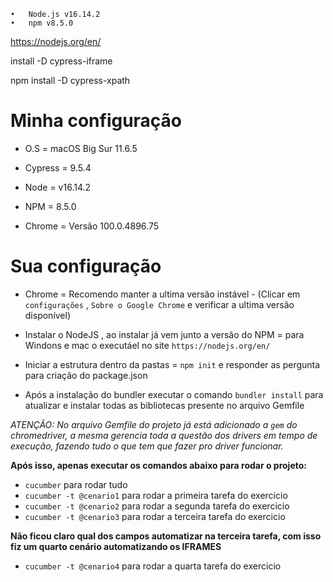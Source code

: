
	•	Node.js v16.14.2 
	•	npm v8.5.0

  https://nodejs.org/en/

install -D cypress-iframe


npm install -D cypress-xpath



# Minha configuração

- O.S = macOS Big Sur 11.6.5

- Cypress = 9.5.4

- Node = v16.14.2

- NPM = 8.5.0

- Chrome = Versão 100.0.4896.75



# Sua configuração

- Chrome = Recomendo manter a ultima versão instável - (Clicar em `configurações` , `Sobre o Google Chrome` e verificar a ultima versão disponível)

- Instalar o NodeJS , ao instalar já vem junto a versão do NPM = para Windons e mac o executáel no site `https://nodejs.org/en/`

- Iniciar a estrutura dentro da pastas = `npm init` e responder as pergunta para criação do package.json



- Após a instalação do bundler executar o comando `bundler install` para atualizar e instalar todas as bibliotecas presente no arquivo Gemfile

_ATENÇÃO: No arquivo Gemfile do projeto já está adicionado a `gem` do chromedriver, a mesma gerencia toda a questão dos drivers em tempo de execução, fazendo tudo o que tem que fazer pro driver funcionar._

**Após isso, apenas executar os comandos abaixo para rodar o projeto:**

- `cucumber` para rodar tudo
- `cucumber -t @cenario1` para rodar a primeira tarefa do exercicio
- `cucumber -t @cenario2` para rodar a segunda tarefa do exercicio
- `cucumber -t @cenario3` para rodar a terceira tarefa do exercicio

**Não ficou claro qual dos campos automatizar na terceira tarefa, com isso fiz um quarto cenário automatizando os IFRAMES**

- `cucumber -t @cenario4` para rodar a quarta tarefa do exercicio